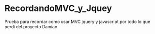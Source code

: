 # RecordandoMVC_y_Jquey
Prueba para recordar como usar MVC jquery y javascript por todo lo que perdi del proyecto Damian.
